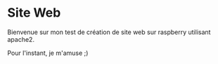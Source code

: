 # Site Web

Bienvenue sur mon test de création de site web sur raspberry utilisant apache2.

Pour l'instant, je m'amuse ;)
